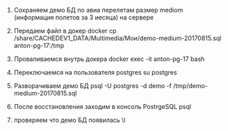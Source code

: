 1. Сохраняем демо БД по авиа перелетам размер mediom (информация полетов за 3 иесяца) на сервере

2. Передаем файл в докер
docker cp /share/CACHEDEV1_DATA/Multimedia/Мои/demo-medium-20170815.sql anton-pg-17:/tmp

3. Проваливаемся внутрь докера
docker exec -it anton-pg-17 bash

4. Переключаемся на пользователя postgres
su postgres

5. Разворачиваем демо БД
psql -U postgres -d demo -f /tmp/demo-medium-20170815.sql

6. После восстановления заходим в консоль PostrgeSQL
psql

7. проверяем что демо БД появилась
\l
